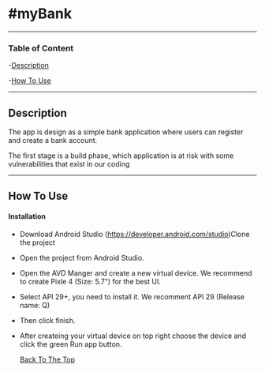 # #myBank

---

### Table of Content 

-[Description](#description)

-[How To Use](#how-to-use)

---

## Description

The app is design as a simple bank application where users can register and create a bank account. 

The first stage is a build phase, which application is at risk with some vulnerabilities that exist in our coding

---

## How To Use

#### Installation

- Download Android Studio (https://developer.android.com/studio)Clone the project

- Open the project from Android Studio.

- Open the AVD Manger and create a new virtual device. We recommend to create Pixle 4 (Size: 5.7") for the best UI.

- Select API 29+, you need to install it. We recomment API 29 (Release name: Q)

- Then click finish.

- After createing your virtual device on top right choose the device and click the green Run app button.

  [Back To The Top](#myBank)

  

  